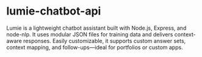 # lumie-chatbot-api
Lumie is a lightweight chatbot assistant built with Node.js, Express, and node-nlp. It uses modular JSON files for training data and delivers context-aware responses. Easily customizable, it supports custom answer sets, context mapping, and follow-ups—ideal for portfolios or custom apps.
